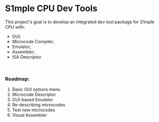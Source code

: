 # S1mple CPU Dev Tools

This project's goal is to develop an integrated
dev tool package for S1mple CPU with:
- GUI;
- Microcode Compiler;
- Emulator;
- Assembler;
- ISA Descriptor.
<br>

### Roadmap:
1. Basic GUI options menu
2. Microcode Descriptor
3. GUI-based Emulator
4. Re-describing microcodes
5. Test new microcodes
6. Visual Assembler